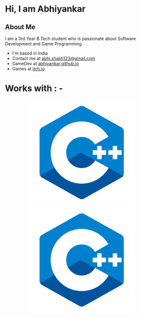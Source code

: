 # Hi, I am Abhiyankar

## About Me 
I am a 3rd Year B.Tech student who is passionate about Software Development and Game Programming. 

* I'm based in India
* Contact me at [abhi.shakti123@gmail.com](mailto:abhi.shakti123@gmail.com)
* GameDev at [abhiyankar.github.io](https://abhiyankar.github.io/)
* Games at [itch.io](https://abhishakti123.itch.io/)


# Works with : -

<p align="center">
  <img src="C++Logo-removebg-preview.png" width="350" title="hover text">
  <img src="C++Logo-removebg-preview.png" width="350" alt="accessibility text">
</p>

